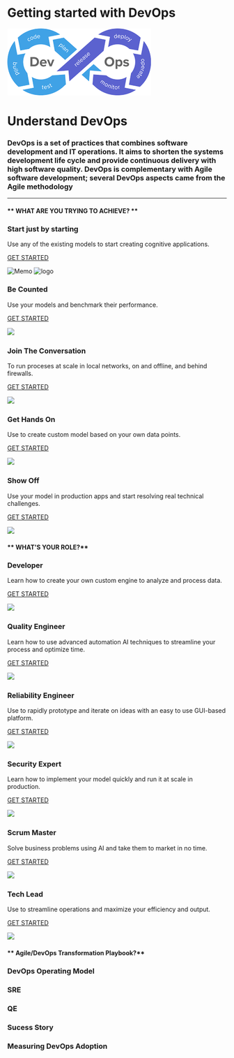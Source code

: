 # Getting started with DevOps
![DevOps](assets/img/DevOps.png ':size=30%')

# Understand DevOps
### DevOps is a set of practices that combines software development and IT operations. It aims to shorten the systems development life cycle and provide continuous delivery with high software quality. DevOps is complementary with Agile software development; several DevOps aspects came from the Agile methodology
* * * * * * 
<!-- tabs:start -->

#### ** WHAT ARE YOU TRYING TO ACHIEVE? **

### Start just by starting 

Use any of the existing models to start creating cognitive applications.

[GET STARTED](markdown.md#text)

![Memo](assets/img/memo.png ':size=30%')
![logo](https://docsify.js.org/_media/icon.svg ':size=10%')

### Be Counted

Use your models and benchmark their performance.

[GET STARTED](quick-start.md#Installation)

![](https://avatars3.githubusercontent.com/u/6934985?s=200&v=4)

### Join The Conversation 

To run proceses at scale in local networks, on and offline,
and behind firewalls.

[GET STARTED](quick-start.md#hosting)

![](https://avatars3.githubusercontent.com/u/6934985?s=200&v=4)

### Get Hands On

Use to create custom model based on your own data points.

[GET STARTED](/#/themes?id=defaults)

![](https://avatars3.githubusercontent.com/u/6934985?s=200&v=4)

### Show Off

Use your model in production apps and start resolving real technical
challenges.

[GET STARTED](/#/developer/applications/app-tutorial/)

![](https://avatars3.githubusercontent.com/u/6934985?s=200&v=4)


#### ** WHAT'S YOUR ROLE?**

### Developer

Learn how to create your own custom engine to analyze and process data.

[GET STARTED](/#/quickstart/engine-developer/)

![](https://avatars3.githubusercontent.com/u/6934985?s=200&v=4)

### Quality Engineer

Learn how to use advanced automation AI techniques to streamline your
process and optimize time.

[GET STARTED](/#/quickstart/ml-explorer/)

![](https://avatars3.githubusercontent.com/u/6934985?s=200&v=4)

### Reliability Engineer

Use to rapidly prototype and iterate on ideas with an easy to use
GUI-based platform.

[GET STARTED](/#/automate-studio/)

![](https://avatars3.githubusercontent.com/u/6934985?s=200&v=4)

### Security Expert

Learn how to implement your model quickly and run it at scale in
production.

[GET STARTED](/#/developer/engines/)

![](https://avatars3.githubusercontent.com/u/6934985?s=200&v=4)

### Scrum Master

Solve business problems using AI and take them to market in no time.

[GET STARTED](/#/quickstart/ml-integrator/)

![](https://avatars3.githubusercontent.com/u/6934985?s=200&v=4)

### Tech Lead

Use to streamline operations and maximize your efficiency and
output.

[GET STARTED](/#/automate-studio/)

![](https://github.com/sachipanda/docs/blob/main/docs/assets/img/Teams.svg)

#### ** Agile/DevOps Transformation Playbook?**
 ### DevOps Operating Model
 ### SRE
 ### QE
 ### Sucess Story
 ### Measuring DevOps Adoption 


<!-- tabs:end -->

